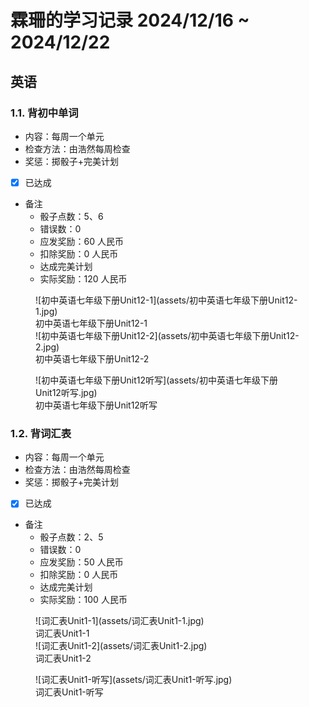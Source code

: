 # 霖珊的学习记录 2024/12/16 ~ 2024/12/22

## 英语

### 1.1. 背初中单词

- 内容：每周一个单元
- 检查方法：由浩然每周检查
- 奖惩：掷骰子+完美计划

- [X] 已达成

- 备注
  - 骰子点数：5、6
  - 错误数：0
  - 应发奖励：60 人民币
  - 扣除奖励：0 人民币
  - 达成完美计划
  - 实际奖励：120 人民币


<figure markdown>
  ![初中英语七年级下册Unit12-1](assets/初中英语七年级下册Unit12-1.jpg)
  <figcaption><div class=normal_font>初中英语七年级下册Unit12-1<div></figcaption>
  ![初中英语七年级下册Unit12-2](assets/初中英语七年级下册Unit12-2.jpg)
  <figcaption><div class=normal_font>初中英语七年级下册Unit12-2<div></figcaption>
</figure>


<figure markdown>
  ![初中英语七年级下册Unit12听写](assets/初中英语七年级下册Unit12听写.jpg)
  <figcaption><div class=normal_font>初中英语七年级下册Unit12听写<div></figcaption>
</figure>

### 1.2. 背词汇表

- 内容：每周一个单元
- 检查方法：由浩然每周检查
- 奖惩：掷骰子+完美计划

- [X] 已达成

- 备注
  - 骰子点数：2、5
  - 错误数：0
  - 应发奖励：50 人民币
  - 扣除奖励：0 人民币
  - 达成完美计划
  - 实际奖励：100 人民币


<figure markdown>
  ![词汇表Unit1-1](assets/词汇表Unit1-1.jpg)
  <figcaption><div class=normal_font>词汇表Unit1-1<div></figcaption>
  ![词汇表Unit1-2](assets/词汇表Unit1-2.jpg)
  <figcaption><div class=normal_font>词汇表Unit1-2<div></figcaption>
</figure>


<figure markdown>
  ![词汇表Unit1-听写](assets/词汇表Unit1-听写.jpg)
  <figcaption><div class=normal_font>词汇表Unit1-听写<div></figcaption>
</figure>


<style>
    .normal_font {
        font-style: normal;
    }
</style>
